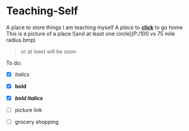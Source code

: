 # Teaching-Self
A place to store things I am teaching myself
A *place* to [**click**](https://github.com/WoodyProjects) to go home
This is a picture of a place ![and at least one circle](P:/100 vs 75 mile radius.bmp)
>or at least
>will be soon

To do:

-[x] *italics*

-[x] **bold**

-[x] ***bold italics***

-[ ] picture link

-[ ] grocery shopping
